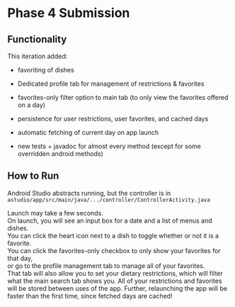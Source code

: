 # Phase 4 Submission

## Functionality

This iteration added:

* favoriting of dishes 

* Dedicated profile tab for management of restrictions & favorites

* favorites-only filter option to main tab (to only view the favorites offered on a day)

* persistence for user restrictions, user favorites, and cached days

* automatic fetching of current day on app launch

* new tests + javadoc for almost every method (except for some overridden android methods)

## How to Run

Android Studio abstracts running, but the controller is in `astudio/app/src/main/java/.../controller/ControllerActivity.java`

Launch may take a few seconds. \
On launch, you will see an input box for a date and a list of menus and dishes. \
You can click the heart icon next to a dish to toggle whether or not it is a favorite. \
You can click the favorites-only checkbox to only show your favorites for that day, \
or go to the profile management tab to manage all of your favorites. \
That tab will also allow you to set your dietary restrictions, which will filter what the main search tab shows you. 
All of your restrictions and favorites will be stored between uses of the app. Further, relaunching the app will be faster than the first time, since fetched days are cached!